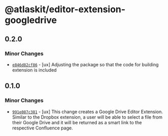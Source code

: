 # @atlaskit/editor-extension-googledrive

## 0.2.0

### Minor Changes

- [`e846d82cf86`](https://bitbucket.org/atlassian/atlassian-frontend/commits/e846d82cf86) - [ux] Adjusting the package so that the code for building extension is included

## 0.1.0

### Minor Changes

- [`991e087c381`](https://bitbucket.org/atlassian/atlassian-frontend/commits/991e087c381) - [ux] This change creates a Google Drive Editor Extension. Similar to the Dropbox
  extension, a user will be able to select a file from their Google Drive and it
  will be returned as a smart link to the respective Confluence page.
